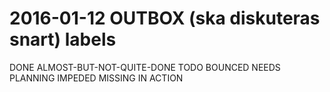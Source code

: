 # 2016-01-12 OUTBOX (ska diskuteras snart) labels

DONE
ALMOST-BUT-NOT-QUITE-DONE
TODO
BOUNCED
NEEDS PLANNING
IMPEDED
MISSING IN ACTION
